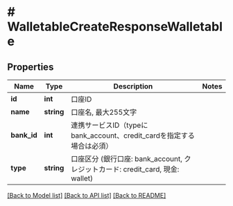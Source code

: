 # # WalletableCreateResponseWalletable

## Properties

Name | Type | Description | Notes
------------ | ------------- | ------------- | -------------
**id** | **int** | 口座ID |
**name** | **string** | 口座名, 最大255文字 |
**bank_id** | **int** | 連携サービスID（typeにbank_account、credit_cardを指定する場合は必須） |
**type** | **string** | 口座区分 (銀行口座: bank_account, クレジットカード: credit_card, 現金: wallet) |

[[Back to Model list]](../../README.md#models) [[Back to API list]](../../README.md#endpoints) [[Back to README]](../../README.md)
